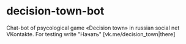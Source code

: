 # decision-town-bot
Chat-bot of psycological game «Decision town» in russian social net VKontakte. For testing write "Начать" [vk.me/decision_town|there]
